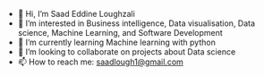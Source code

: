 - 👋 Hi, I’m Saad Eddine Loughzali
- 👀 I’m interested in Business intelligence, Data visualisation, Data science, Machine Learning, and Software Development
- 🌱 I’m currently learning Machine learning with python
- 💞️ I’m looking to collaborate on projects about Data science
- 📫 How to reach me: saadlough1@gmail.com

<!---
LougSE/LougSE is a ✨ special ✨ repository because its `README.md` (this file) appears on your GitHub profile.
You can click the Preview link to take a look at your changes.
--->
